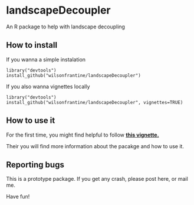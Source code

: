# landscapeDecoupler

An R package to help with landscape decoupling

## How to install

If you wanna a simple instalation

```{r}
library("devtools")
install_github("wilsonfrantine/landscapeDecoupler")
```

If you also wanna vignettes locally

```{r}
library("devtools")
install_github("wilsonfrantine/landscapeDecoupler", vignettes=TRUE)
```

## How to use it

For the first time, you might find helpful to follow <a href="https://wilsonfrantine.github.io/landscapeDecoupler/"> <b>this vignette. </b> </a>

Their you will find more information about the pacakge and how to use it.

## Reporting bugs

This is a prototype package. If you get any crash, please post here, or mail me.

Have fun!
